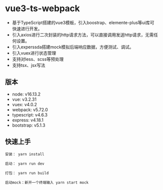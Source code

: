 
# vue3-ts-webpack

- 基于TypeScript搭建的vue3模板，引入boostrap、elemente-plus等ui库可快速进行开发。 
- 引入axios进行二次封装的http请求方法，可以直接调用发送http请求，无需任何设置。
- 引入experssda搭建mock模拟后端响应数据，方便测试、调试。
- 引入vuex进行状态管理
- 支持对less、scss等预处理
- 支持tsx、jsx写法



## 版本
 - node: v16.13.2
 - vue: v3.2.31
 - vuex: v4.0.2
 - webpack: v5.72.0
 - typescript: v4.6.3
 - express: v4.18.1
 - bootstrap: v5.1.3

## 快速上手

```
安装： yarn install
```
```
启动： yarn run dev
```
```
打包： yarn run build
```
```
启动mock：新开一个终端输入 yarn start mock
```

